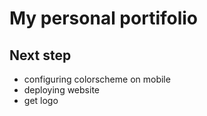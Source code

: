 # My personal portifolio

## Next step
- configuring colorscheme on mobile
- deploying website
- get logo
